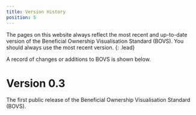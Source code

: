 ```yaml
---
title: Version History
position: 5
---
```


The pages on this website always reflect the most recent and up-to-date version of the Beneficial Ownership Visualisation Standard (BOVS). You should always use the most recent version.
{: .lead}

A record of changes or additions to BOVS is shown below.

# Version 0.3

The first public release of the Beneficial Ownership Visualisation Standard (BOVS).